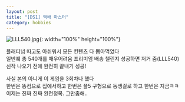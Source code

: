 ```yaml
---
layout: post
title: "[DS1] 택배 마스터"
category: hobbies
---
```

![LLL540.jpg](/assets/img/LLL540.jpg){: width="100%" height="100%"}

플래티넘 따고도 아쉬워서 모든 컨텐츠 다 뽑아먹었다\
일반퀘 총 540개를 매우어려움 프리미엄 배송 챌린지 성공하면 저거 줌(LLL540)\
신작 나오기 전에 완전히 끝내기 성공!

사실 본의 아니게 이 게임을 3회차나 했다\
한번은 똥컴으로 집에서하고 한번은 플5 구형으로 동생걸로 하고 한번은 지금ㅋㅋ\
이제는 진짜 진짜 완전정복. 그만좀해..